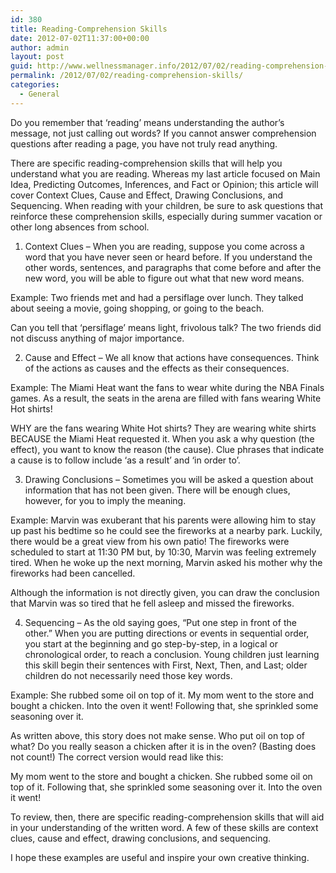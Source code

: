 ```yaml
---
id: 380
title: Reading-Comprehension Skills
date: 2012-07-02T11:37:00+00:00
author: admin
layout: post
guid: http://www.wellnessmanager.info/2012/07/02/reading-comprehension-skills/
permalink: /2012/07/02/reading-comprehension-skills/
categories:
  - General
---
```

Do you remember that &#8216;reading&#8217; means understanding the author&#8217;s message, not just calling out words? If you cannot answer comprehension questions after reading a page, you have not truly read anything.

There are specific reading-comprehension skills that will help you understand what you are reading. Whereas my last article focused on Main Idea, Predicting Outcomes, Inferences, and Fact or Opinion; this article will cover Context Clues, Cause and Effect, Drawing Conclusions, and Sequencing. When reading with your children, be sure to ask questions that reinforce these comprehension skills, especially during summer vacation or other long absences from school.

1. Context Clues &#8211; When you are reading, suppose you come across a word that you have never seen or heard before. If you understand the other words, sentences, and paragraphs that come before and after the new word, you will be able to figure out what that new word means.

Example: Two friends met and had a persiflage over lunch. They talked about seeing a movie, going shopping, or going to the beach.

Can you tell that &#8216;persiflage&#8217; means light, frivolous talk? The two friends did not discuss anything of major importance.

2. Cause and Effect &#8211; We all know that actions have consequences. Think of the actions as causes and the effects as their consequences.

Example: The Miami Heat want the fans to wear white during the NBA Finals games. As a result, the seats in the arena are filled with fans wearing White Hot shirts!

WHY are the fans wearing White Hot shirts? They are wearing white shirts BECAUSE the Miami Heat requested it. When you ask a why question (the effect), you want to know the reason (the cause). Clue phrases that indicate a cause is to follow include &#8216;as a result&#8217; and &#8216;in order to&#8217;.

3. Drawing Conclusions &#8211; Sometimes you will be asked a question about information that has not been given. There will be enough clues, however, for you to imply the meaning.

Example: Marvin was exuberant that his parents were allowing him to stay up past his bedtime so he could see the fireworks at a nearby park. Luckily, there would be a great view from his own patio! The fireworks were scheduled to start at 11:30 PM but, by 10:30, Marvin was feeling extremely tired. When he woke up the next morning, Marvin asked his mother why the fireworks had been cancelled.

Although the information is not directly given, you can draw the conclusion that Marvin was so tired that he fell asleep and missed the fireworks.

4. Sequencing &#8211; As the old saying goes, &#8220;Put one step in front of the other.&#8221; When you are putting directions or events in sequential order, you start at the beginning and go step-by-step, in a logical or chronological order, to reach a conclusion. Young children just learning this skill begin their sentences with First, Next, Then, and Last; older children do not necessarily need those key words.

Example: She rubbed some oil on top of it. My mom went to the store and bought a chicken. Into the oven it went! Following that, she sprinkled some seasoning over it.

As written above, this story does not make sense. Who put oil on top of what? Do you really season a chicken after it is in the oven? (Basting does not count!) The correct version would read like this:

My mom went to the store and bought a chicken. She rubbed some oil on top of it. Following that, she sprinkled some seasoning over it. Into the oven it went!

To review, then, there are specific reading-comprehension skills that will aid in your understanding of the written word. A few of these skills are context clues, cause and effect, drawing conclusions, and sequencing.

I hope these examples are useful and inspire your own creative thinking.